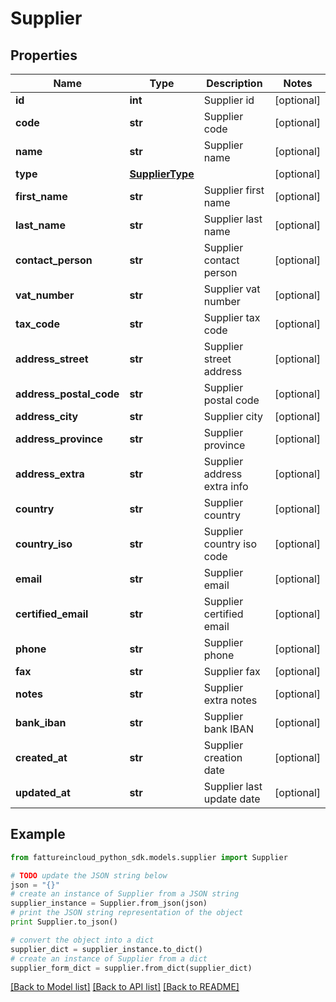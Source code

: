 # Supplier


## Properties
Name | Type | Description | Notes
------------ | ------------- | ------------- | -------------
**id** | **int** | Supplier id | [optional] 
**code** | **str** | Supplier code | [optional] 
**name** | **str** | Supplier name | [optional] 
**type** | [**SupplierType**](SupplierType.md) |  | [optional] 
**first_name** | **str** | Supplier first name | [optional] 
**last_name** | **str** | Supplier last name | [optional] 
**contact_person** | **str** | Supplier contact person | [optional] 
**vat_number** | **str** | Supplier vat number | [optional] 
**tax_code** | **str** | Supplier tax code | [optional] 
**address_street** | **str** | Supplier street address | [optional] 
**address_postal_code** | **str** | Supplier postal code | [optional] 
**address_city** | **str** | Supplier city | [optional] 
**address_province** | **str** | Supplier province | [optional] 
**address_extra** | **str** | Supplier address extra info | [optional] 
**country** | **str** | Supplier country | [optional] 
**country_iso** | **str** | Supplier country iso code | [optional] 
**email** | **str** | Supplier email | [optional] 
**certified_email** | **str** | Supplier certified email | [optional] 
**phone** | **str** | Supplier phone | [optional] 
**fax** | **str** | Supplier fax | [optional] 
**notes** | **str** | Supplier extra notes | [optional] 
**bank_iban** | **str** | Supplier bank IBAN | [optional] 
**created_at** | **str** | Supplier creation date | [optional] 
**updated_at** | **str** | Supplier last update date | [optional] 

## Example

```python
from fattureincloud_python_sdk.models.supplier import Supplier

# TODO update the JSON string below
json = "{}"
# create an instance of Supplier from a JSON string
supplier_instance = Supplier.from_json(json)
# print the JSON string representation of the object
print Supplier.to_json()

# convert the object into a dict
supplier_dict = supplier_instance.to_dict()
# create an instance of Supplier from a dict
supplier_form_dict = supplier.from_dict(supplier_dict)
```
[[Back to Model list]](../README.md#documentation-for-models) [[Back to API list]](../README.md#documentation-for-api-endpoints) [[Back to README]](../README.md)


